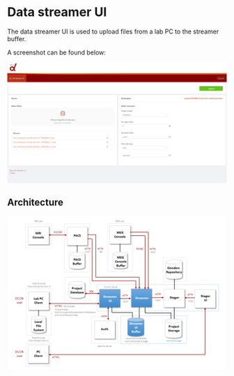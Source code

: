 # Data streamer UI

The data streamer UI is used to upload files from a lab PC to the streamer buffer.

A screenshot can be found below:

![Screenshot](./docs/screenshot-data-streamer-ui.png "Screenshot")

## Architecture

![Architecture](./docs/architecture.png "Architecture")
